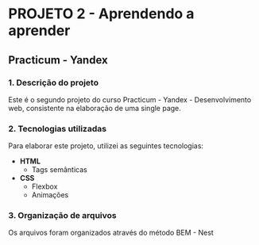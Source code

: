 # PROJETO 2 - Aprendendo a aprender

## Practicum - Yandex

### 1. Descrição do projeto

Este é o segundo projeto do curso Practicum - Yandex - Desenvolvimento web, consistente na elaboração de uma single page.

### 2. Tecnologias utilizadas

Para elaborar este projeto, utilizei as seguintes tecnologias:

- **HTML**
  - Tags semânticas
- **CSS**
  - Flexbox
  - Animações

### 3. Organização de arquivos

Os arquivos foram organizados através do método BEM - Nest
